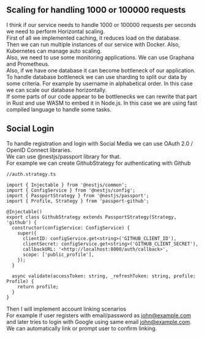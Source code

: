 ## Scaling for handling 1000 or 100000 requests

I think if our service needs to handle 1000 or 100000 requests per seconds we need to perform Horizontal scaling.\
First of all we implemented caching, it reduces load on the database.\
Then we can run multiple instances of our service with Docker. Also, Kubernetes can manage auto scaling.\
Also, we need to use some monitoring applications. We can use Graphana and Prometheus. \
Also, if we have one database it can become bottleneck of our application.\
To handle database bottleneck we can use sharding to split our data by some criteria. For example by username in alphabetical order. In this case we can scale our database horizontally.\
If some parts of our code appear to be bottlenecks we can rewrite that part in Rust and use WASM to embed it in Node.js. In this case we are using fast compiled language to handle some tasks.

## Social Login

To handle registration and login with Social Media we can use OAuth 2.0 / OpenID Connect libraries.\
We can use @nestjs/passport library for that.\
For example we can create GithubStrategy for authenticating with Github
```
//auth.strategy.ts

import { Injectable } from '@nestjs/common';
import { ConfigService } from '@nestjs/config';
import { PassportStrategy } from '@nestjs/passport';
import { Profile, Strategy } from 'passport-github';

@Injectable()
export class GithubStrategy extends PassportStrategy(Strategy, 'github') {
  constructor(configService: ConfigService) {
    super({
      clientID: configService.get<string>('GITHUB_CLIENT_ID'),
      clientSecret: configService.get<string>('GITHUB_CLIENT_SECRET'),
      callbackURL: '<http://localhost:8000/auth/callback>',
      scope: ['public_profile'],
    });
  }

  async validate(accessToken: string, _refreshToken: string, profile: Profile) {
    return profile;
  }
}
```

Then I will implement account linking scenarios\
For example if user registers with email/password as john@example.com and later tries to login with Google using same email john@example.com. We can automatically link or prompt user to confirm linking.

